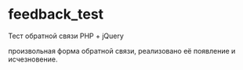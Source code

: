 # feedback_test
Тест обратной связи PHP + jQuery

произвольная форма обратной связи, реализовано её появление и исчезновение. 
